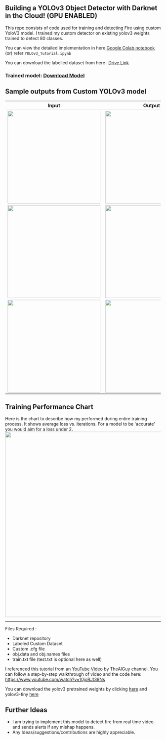 ## Building a YOLOv3 Object Detector with Darknet in the Cloud! (GPU ENABLED)
This repo consists of code used for training and detecting Fire using custom YoloV3 model. I trained my custom detector on existing yolov3 weights trained to detect 80 classes.

You can view the detailed implementation in here [Google Colab notebook](https://colab.research.google.com/drive/15hm35BAVig0Z3_6vy2z4Ewj5AIbuX4l9) (or) refer `YOLOv3_Tutorial.ipynb` 

You can download the labelled dataset from here- [Drive Link](https://drive.google.com/file/d/1O1tlwjbt4dUWBct2Jv0vHXPNe_fcMCa_/view?usp=sharing)

### Trained model: [Download Model](https://drive.google.com/file/d/1-0mACyQvwGSpaxXS57Z1L6wdHutpuFRE/view?usp=sharing)
## Sample outputs from Custom YOLOv3 model
  |   Input      |   Output      |
  |------------|-------------|
  | <img src="https://github.com/snehitvaddi/YOLOv3-Cloud-Custom-Object-Detection/blob/master/images/fire1.jpg" width="300"> | <img src="https://github.com/snehitvaddi/YOLOv3-Cloud-Custom-Object-Detection/blob/master/result-images/predictions%20(1).jpg" width="300"> |
  | <img src="https://github.com/snehitvaddi/YOLOv3-Cloud-Custom-Object-Detection/blob/master/images/fire3.jpg" width="300"> | <img src="https://github.com/snehitvaddi/YOLOv3-Cloud-Custom-Object-Detection/blob/master/result-images/predictions%20(2).jpg" width="300"> |
  | <img src="https://github.com/snehitvaddi/YOLOv3-Cloud-Custom-Object-Detection/blob/master/images/fire7.jpg" width="300"> | <img src="https://github.com/snehitvaddi/YOLOv3-Cloud-Custom-Object-Detection/blob/master/result-images/predictions%20(3).jpg" width="300"> |
## Training Performance Chart
Here is the chart to describe how my performed during entire training process. It shows average loss vs. iterations. For a model to be 'accurate' you would aim for a loss under 2.<br>
<img src="https://github.com/snehitvaddi/YOLOv3-Cloud-Custom-Object-Detection/blob/master/result-images/chart.png" width="600" height="600"/>
****************************************************************************************************************************************
Files Required :
* Darknet repository
* Labeled Custom Dataset
* Custom .cfg file
* obj.data and obj.names files
* train.txt file (test.txt is optional here as well)

I referenced this tutorial from an [YouTube Video](https://www.youtube.com/channel/UCrydcKaojc44XnuXrfhlV8Q) by TheAIGuy channel.
You can follow a step-by-step walkthrough of video and the code here: https://www.youtube.com/watch?v=10joRJt39Ns

You can download the yolov3 pretrained weights by clicking [here](https://pjreddie.com/media/files/yolov3.weights) and yolov3-tiny [here](https://pjreddie.com/media/files/yolov3-tiny.weights)
## Further Ideas
* I am trying to implement this model to detect fire from real time video and sends alerts if any mishap happens.
* Any Ideas/suggestions/contributions are highly appreciable.
